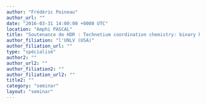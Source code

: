 ```yaml
---
author: "Frédéric Poineau"
author_url: ""
date: "2016-03-31 14:00:00 +0000 UTC"
location: "Amphi PASCAL"
title: "Soutenance de HDR : Technetium coordination chemistry: binary halides, metal-metal bonded dimers and  behavior of Tc(+7) in acidic media "
author_filiation: "l'UNLV (USA)"
author_filiation_url: ""
type: "spécialisé"
author2: ""
author_url2: ""
author_filiation2: ""
author_filiation_url2: ""
title2: ""
category: "seminar" 
layout: "seminar"
---
```


